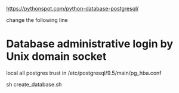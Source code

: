 https://pythonspot.com/python-database-postgresql/

change the following line
# Database administrative login by Unix domain socket
local   all             postgres                                trust
in /etc/postgresql/9.5/main/pg_hba.conf

sh create_database.sh
